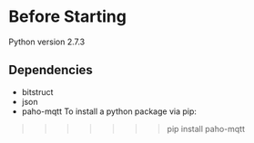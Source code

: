 # Before Starting
Python version 2.7.3
## Dependencies
* bitstruct
* json
* paho-mqtt
To install a python package via pip:
> > > > > > > pip install paho-mqtt

